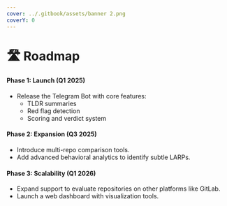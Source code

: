 ```yaml
---
cover: ../.gitbook/assets/banner 2.png
coverY: 0
---
```


# 🛣️ Roadmap

#### Phase 1: Launch (Q1 2025)

* Release the Telegram Bot with core features:
  * TLDR summaries
  * Red flag detection
  * Scoring and verdict system

#### Phase 2: Expansion (Q3 2025)

* Introduce multi-repo comparison tools.
* Add advanced behavioral analytics to identify subtle LARPs.

#### Phase 3: Scalability (Q1 2026)

* Expand support to evaluate repositories on other platforms like GitLab.
* Launch a web dashboard with visualization tools.
